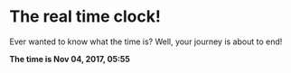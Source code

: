 # The real time clock!

Ever wanted to know what the time is? Well, your journey is about to end!

**The time is Nov 04, 2017, 05:55**